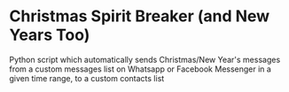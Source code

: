 # Christmas Spirit Breaker (and New Years Too)
Python script which automatically sends Christmas/New Year's messages from a custom messages list on Whatsapp or Facebook Messenger in a given time range, to a custom contacts list
